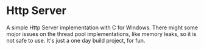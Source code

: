 # Http Server

A simple Http Server implementation with C for Windows.
There might some mojor issues on the thread pool implementations, like memory leaks, so it is not safe to use.
It's just a one day build project, for fun.